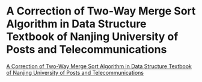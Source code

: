 # A Correction of Two-Way Merge Sort Algorithm in Data Structure Textbook of Nanjing University of Posts and Telecommunications
[A Correction of Two-Way Merge Sort Algorithm in Data Structure Textbook of Nanjing University of Posts and Telecommunications](https://aiwithcloud.com/2022/09/15/a_correction_of_two_way_merge_sort_algorithm_in_data_structure_textbook_of_nanjing_university_of_posts_and_telecommunications/)